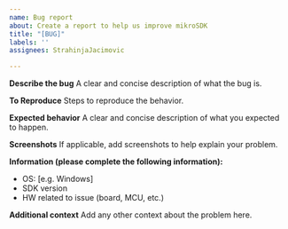 ```yaml
---
name: Bug report
about: Create a report to help us improve mikroSDK
title: "[BUG]"
labels: ''
assignees: StrahinjaJacimovic

---
```


**Describe the bug**
A clear and concise description of what the bug is.

**To Reproduce**
Steps to reproduce the behavior.

**Expected behavior**
A clear and concise description of what you expected to happen.

**Screenshots**
If applicable, add screenshots to help explain your problem.

**Information (please complete the following information):**
 - OS: [e.g. Windows]
 - SDK version
 - HW related to issue (board, MCU, etc.)

**Additional context**
Add any other context about the problem here.
